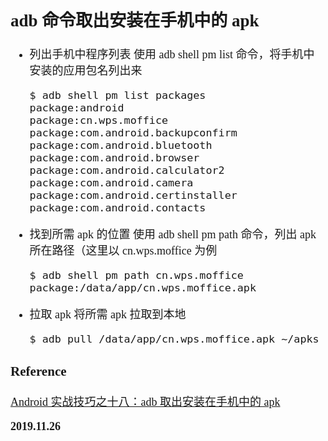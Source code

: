 <font size=4 face='楷体'>

## adb 命令取出安装在手机中的 apk

- 列出手机中程序列表
  使用 adb shell pm list 命令，将手机中安装的应用包名列出来

  ```shell
  $ adb shell pm list packages
  package:android
  package:cn.wps.moffice
  package:com.android.backupconfirm
  package:com.android.bluetooth
  package:com.android.browser
  package:com.android.calculator2
  package:com.android.camera
  package:com.android.certinstaller
  package:com.android.contacts
  ```

- 找到所需 apk 的位置
  使用 adb shell pm path 命令，列出 apk 所在路径（这里以 cn.wps.moffice 为例

  ```shell
  $ adb shell pm path cn.wps.moffice
  package:/data/app/cn.wps.moffice.apk
  ```

- 拉取 apk
  将所需 apk 拉取到本地

  ```shell
  $ adb pull /data/app/cn.wps.moffice.apk ~/apks
  ```

### Reference

[Android 实战技巧之十八：adb 取出安装在手机中的 apk](https://blog.csdn.net/lincyang/article/details/44418379)

**2019.11.26**
